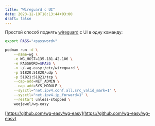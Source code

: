 ```yaml
---
title: "Wireguard с UI"
date: 2023-12-10T18:13:44+03:00
draft: false
---
```


Простой способ поднять [wireguard](https://www.wireguard.com/) с UI в одну команду:

```bash
export PASS="<password>"

podman run -d \
    --name=wg \
    -e WG_HOST=135.181.42.186 \
    -e PASSWORD=$PASS \
    -v ~/.wg-easy:/etc/wireguard \
    -p 51820:51820/udp \
    -p 51821:51821/tcp \
    --cap-add=NET_ADMIN \
    --cap-add=SYS_MODULE \
    --sysctl="net.ipv4.conf.all.src_valid_mark=1" \
    --sysctl="net.ipv4.ip_forward=1" \
    --restart unless-stopped \
    weejewel/wg-easy
```

[https://github.com/wg-easy/wg-easy](https://github.com/wg-easy/wg-easy)
